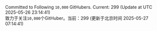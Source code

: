 Committed to Following `10,000` GitHubers. Current: <!-- FOLLOWING_COUNT -->299<!-- FOLLOWING_COUNT --> (Update at UTC <!-- LAST_UPDATED -->2025-05-26 23:14:41<!-- LAST_UPDATED -->)<br>
致力于关注`10,000`个GitHuber。当前：<!-- FOLLOWING_COUNT -->299<!-- FOLLOWING_COUNT --> (更新于北京时间 <!-- LAST_UPDATED_CST -->2025-05-27 07:14:41<!-- LAST_UPDATED_CST -->)
